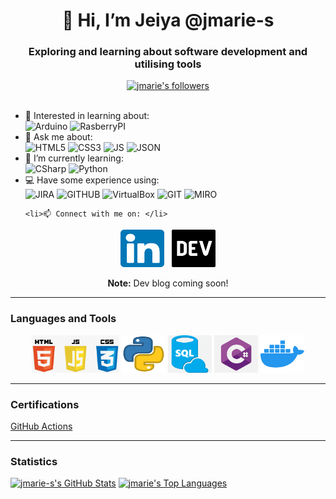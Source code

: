 
<!---
jmarie-s/jmarie-s is a ✨ special ✨ repository because its `README.md` (this file) appears on your GitHub profile.
You can click the Preview link to take a look at your changes.
--->

<div align="center">
  <h1>👋 Hi, I’m Jeiya @jmarie-s </h1>
  <h3> Exploring and learning about software development and utilising tools</h3>
  <!-- 
      <a href="https://visitor-badge.laobi.icu/badge?page_id=jmarie-s.jmarie-s"><img alt="jmarie-s's visitors (not unique)" src="https://visitor-badge.laobi.icu/badge?page_id=jmarie-s.jmarie-s"/></a>
  -->
  <a href="https://img.shields.io/github/followers/jmarie-s?label=Follow&style=social"><img alt="jmarie's followers" src="https://img.shields.io/github/followers/jmarie-s?label=Follow&style=social"></a>
</div>
<div>
  <br/>
  <ul>
    <li>👀 Interested in learning about:
    <!--<strong>web development - frontend and backend.</strong></li> -->
    <div>
      <img src="https://img.shields.io/badge/Arduino-00979D?style=for-the-badge&logo=Arduino&logoColor=white" alt="Arduino"/>
      <img src="https://img.shields.io/badge/Raspberry%20Pi-A22846?style=for-the-badge&logo=Raspberry%20Pi&logoColor=white" alt="RasberryPI"/>
    </div>
    <li>💬 Ask me about: 
<!--       <strong>HTML - CSS - JavaScript - SQL</strong></li> -->
    <div>
      <img src="https://img.shields.io/badge/HTML5-E34F26?style=for-the-badge&logo=html5&logoColor=white" alt="HTML5"/>
      <img src="https://img.shields.io/badge/CSS3-1572B6?style=for-the-badge&logo=css3&logoColor=white" alt="CSS3"/>
      <img src="https://img.shields.io/badge/JavaScript-323330?style=for-the-badge&logo=javascript&logoColor=F7DF1E" alt="JS"/>
      <img src="https://img.shields.io/badge/json-5E5C5C?style=for-the-badge&logo=json&logoColor=white" alt="JSON"/>
    </div>
    <li>🌱 I’m currently learning: 
<!--       <strong>ReactJS - Python - C#</strong></li> -->
    <div>
      <img src="https://img.shields.io/badge/C%23-239120?style=for-the-badge&logo=c-sharp&logoColor=white" alt="CSharp"/>
      <img src="https://img.shields.io/badge/Python-FFD43B?style=for-the-badge&logo=python&logoColor=blue" alt="Python"/>                                                                                                                  
    </div>
    <li>💻 Have some experience using:</li>
    <div>
      <img src="https://img.shields.io/badge/Jira-0052CC?style=for-the-badge&logo=Jira&logoColor=white" alt="JIRA"/>
      <img src="https://img.shields.io/badge/GitHub-100000?style=for-the-badge&logo=github&logoColor=white" alt="GITHUB"/>
      <img src="https://img.shields.io/badge/VirtualBox-21416b?style=for-the-badge&logo=VirtualBox&logoColor=white" alt="VirtualBox" />
       <img src="https://img.shields.io/badge/GIT-E44C30?style=for-the-badge&logo=git&logoColor=white" alt="GIT"/>
      <img src="https://img.shields.io/badge/Miro-F7C922?style=for-the-badge&logo=Miro&logoColor=050036" alt="MIRO"/>
    </div>
    
    <li>📫 Connect with me on: </li>
  </ul>
  <div align="center">
    <a href="https://www.linkedin.com/in/jeiya-marie-s-12541b188"><img src="/images/linkedIn.png" alt="linkedInLogo" width="70" height="60"></a>
    &nbsp
    <a href="https://dev.to/jmaries"><img src="/images/dev.png" alt="devLogo" width="70" height="60"></a>
    <p><strong>Note:</strong> Dev blog coming soon!</p>
  </div>
</div>
<div align="center">
  <hr>
  <h3 align="left">Languages and Tools</h3>
    <img src="/images/html_css_js.png" alt="htmlCssJs" width="140" height="60">
    <img src="/images/python.png" alt="python" width="70" height="60">
    <img src="/images/sql.png" alt="sql" width="70" height="60">
    <img src="/images/cSharp.png" alt="c#" width="70" height="60">
    <img src="/images/docker.png" alt="docker" width="70" height="60">
</div>
<div>
  <hr>
  <h3 align="left">Certifications</h3>
  <!--START_SECTION:badges-->
  <!--END_SECTION:badges-->
  <a href="https://www.credly.com/badges/53fe4f3a-7989-48c2-8187-c01583126263/public_url">GitHub Actions</a>
</div>
<div align="left">
  <hr>
  <h3>Statistics</h3>
  <a href="https://github-readme-stats.vercel.app/api?username=jmarie-s&count_private=true&theme=apprentice"><img alt="jmarie-s's GitHub Stats"  src="https://github-readme-stats.vercel.app/api?username=jmarie-s&count_private=true&theme=apprentice"/></a>
  <a href="https://github-readme-stats.vercel.app/api/top-langs/?username=jmarie-s&layout=compact&theme=apprentice"><img alt="jmarie's Top Languages" src="https://github-readme-stats.vercel.app/api/top-langs/?username=jmarie-s&layout=compact&theme=apprentice"/></a>
</div>

 
